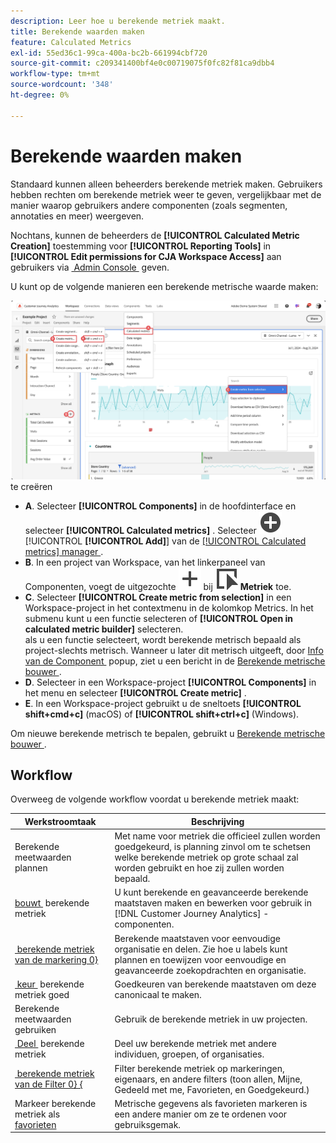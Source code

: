 ```yaml
---
description: Leer hoe u berekende metriek maakt.
title: Berekende waarden maken
feature: Calculated Metrics
exl-id: 55ed36c1-99ca-400a-bc2b-661994cbf720
source-git-commit: c209341400bf4e0c00719075f0fc82f81ca9dbb4
workflow-type: tm+mt
source-wordcount: '348'
ht-degree: 0%

---
```


# Berekende waarden maken

Standaard kunnen alleen beheerders berekende metriek maken. Gebruikers hebben rechten om berekende metriek weer te geven, vergelijkbaar met de manier waarop gebruikers andere componenten (zoals segmenten, annotaties en meer) weergeven.

Nochtans, kunnen de beheerders de **[!UICONTROL Calculated Metric Creation]** toestemming voor **[!UICONTROL Reporting Tools]** in **[!UICONTROL Edit permissions for CJA Workspace Access]** aan gebruikers via [&#x200B; Admin Console &#x200B;](/help/technotes/access-control.md#user-level-access) geven.


U kunt op de volgende manieren een berekende metrische waarde maken:

![&#x200B; Manieren om metrisch &#x200B;](assets/create-metric.png) te creëren

* **A**. Selecteer **[!UICONTROL Components]** in de hoofdinterface en selecteer **[!UICONTROL Calculated metrics]** . Selecteer ![&#x200B; AddCircle &#x200B;](/help/assets/icons/AddCircle.svg) [!UICONTROL **[!UICONTROL Add]**] van de [[!UICONTROL Calculated metrics] manager &#x200B;](/help/components/calc-metrics/cm-workflow/cm-manager.md).
* **B**. In een project van Workspace, van het linkerpaneel van Componenten, voegt de uitgezochte ![&#x200B; &#x200B;](/help/assets/icons/Add.svg) bij ![&#x200B; Gebeurtenis &#x200B;](/help/assets/icons/Event.svg) **Metriek** toe.
* **C**. Selecteer **[!UICONTROL Create metric from selection]** in een Workspace-project in het contextmenu in de kolomkop Metrics. In het submenu kunt u een functie selecteren of **[!UICONTROL Open in calculated metric builder]** selecteren. <br/> als u een functie selecteert, wordt berekende metrisch bepaald als project-slechts metrisch. Wanneer u later dit metrisch uitgeeft, door [&#x200B; Info van de Component &#x200B;](/help/components/use-components-in-workspace.md#component-info) popup, ziet u een bericht in de [&#x200B; Berekende metrische bouwer &#x200B;](/help/components/calc-metrics/cm-workflow/cm-build-metrics.md).
* **D**. Selecteer in een Workspace-project **[!UICONTROL Components]** in het menu en selecteer **[!UICONTROL Create metric]** .
* **E**. In een Workspace-project gebruikt u de sneltoets **[!UICONTROL shift+cmd+c]** (macOS) of **[!UICONTROL shift+ctrl+c]** (Windows).

Om nieuwe berekende metrisch te bepalen, gebruikt u [&#x200B; Berekende metrische bouwer &#x200B;](/help/components/calc-metrics/cm-workflow/cm-build-metrics.md).


## Workflow

Overweeg de volgende workflow voordat u berekende metriek maakt:

| Werkstroomtaak | Beschrijving |
| --- | --- |
| Berekende meetwaarden plannen | Met name voor metriek die officieel zullen worden goedgekeurd, is planning zinvol om te schetsen welke berekende metriek op grote schaal zal worden gebruikt en hoe zij zullen worden bepaald. |
| [&#x200B; bouwt &#x200B;](/help/components/calc-metrics/cm-workflow/cm-build-metrics.md) berekende metriek | U kunt berekende en geavanceerde berekende maatstaven maken en bewerken voor gebruik in [!DNL Customer Journey Analytics] -componenten. |
| [&#x200B; berekende metriek van de markering 0&rbrace;](cm-tagging.md) | Berekende maatstaven voor eenvoudige organisatie en delen. Zie hoe u labels kunt plannen en toewijzen voor eenvoudige en geavanceerde zoekopdrachten en organisatie. |
| [&#x200B; keur &#x200B;](cm-approving.md) berekende metriek goed | Goedkeuren van berekende maatstaven om deze canonicaal te maken. |
| Berekende meetwaarden gebruiken | Gebruik de berekende metriek in uw projecten. |
| [&#x200B; Deel &#x200B;](cm-sharing.md) berekende metriek | Deel uw berekende metriek met andere individuen, groepen, of organisaties. |
| [&#x200B; berekende metriek van de Filter 0&rbrace; &lbrace;](cm-filter.md) | Filter berekende metriek op markeringen, eigenaars, en andere filters (toon allen, Mijne, Gedeeld met me, Favorieten, en Goedgekeurd.) |
| Markeer berekende metriek als [&#x200B; favorieten &#x200B;](cm-finding.md) | Metrische gegevens als favorieten markeren is een andere manier om ze te ordenen voor gebruiksgemak. |

